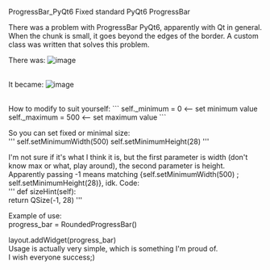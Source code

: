 ProgressBar_PyQt6
Fixed standard PyQt6 ProgressBar 


There was a problem with ProgressBar PyQt6, apparently with Qt in general. When the chunk is small, it goes beyond the edges of the border. A custom class was written that solves this problem.<br>

There was:
![image](https://github.com/user-attachments/assets/48e709b2-7a4f-48d3-89f4-cfebe604288a)
<br>
<br>

It became:
![image](https://github.com/user-attachments/assets/a567ecc2-e0a2-42ab-99ad-dfe8d0b62e8e)



<br>
How to modify to suit yourself:
```
self._minimum = 0 <-- set minimum value
self._maximum = 500 <-- set maximum value
```


    
So you can set fixed or minimal size:<br>
'''
self.setMinimumWidth(500)
self.setMinimumHeight(28)
'''
<br>

I'm not sure if it's what I think it is, but the first parameter is width (don't know max or what, play around), the second parameter is height. Apparently passing -1 means matching {self.setMinimumWidth(500) ; self.setMinimumHeight(28)}, idk. Code:<br>
'''
def sizeHint(self):<br>
    return QSize(-1, 28)
'''
<br>

Example of use:<br>
progress_bar = RoundedProgressBar()

layout.addWidget(progress_bar)
<br>
Usage is actually very simple, which is something I'm proud of.<br>
I wish everyone success;)
